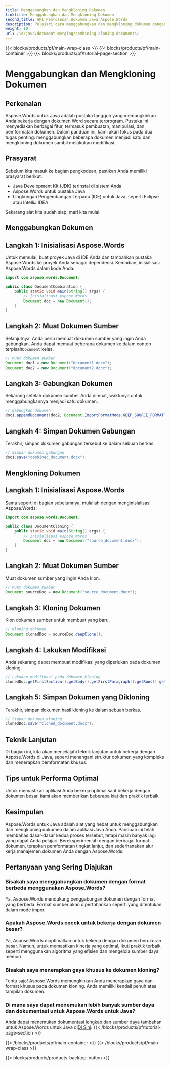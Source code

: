 ```yaml
---
title: Menggabungkan dan Mengkloning Dokumen
linktitle: Menggabungkan dan Mengkloning Dokumen
second_title: API Pemrosesan Dokumen Java Aspose.Words
description: Pelajari cara menggabungkan dan mengkloning dokumen dengan mudah di Java menggunakan Aspose.Words. Panduan langkah demi langkah ini mencakup semua hal yang perlu Anda ketahui.
weight: 10
url: /id/java/document-merging/combining-cloning-documents/
---
```


{{< blocks/products/pf/main-wrap-class >}}
{{< blocks/products/pf/main-container >}}
{{< blocks/products/pf/tutorial-page-section >}}

# Menggabungkan dan Mengkloning Dokumen


## Perkenalan

Aspose.Words untuk Java adalah pustaka tangguh yang memungkinkan Anda bekerja dengan dokumen Word secara terprogram. Pustaka ini menyediakan berbagai fitur, termasuk pembuatan, manipulasi, dan pemformatan dokumen. Dalam panduan ini, kami akan fokus pada dua tugas penting: menggabungkan beberapa dokumen menjadi satu dan mengkloning dokumen sambil melakukan modifikasi.

## Prasyarat

Sebelum kita masuk ke bagian pengkodean, pastikan Anda memiliki prasyarat berikut:

- Java Development Kit (JDK) terinstal di sistem Anda
- Aspose.Words untuk pustaka Java
- Lingkungan Pengembangan Terpadu (IDE) untuk Java, seperti Eclipse atau IntelliJ IDEA

Sekarang alat kita sudah siap, mari kita mulai.

## Menggabungkan Dokumen

## Langkah 1: Inisialisasi Aspose.Words

Untuk memulai, buat proyek Java di IDE Anda dan tambahkan pustaka Aspose.Words ke proyek Anda sebagai dependensi. Kemudian, inisialisasi Aspose.Words dalam kode Anda:

```java
import com.aspose.words.Document;

public class DocumentCombination {
    public static void main(String[] args) {
        // Inisialisasi Aspose.Words
        Document doc = new Document();
    }
}
```

## Langkah 2: Muat Dokumen Sumber

 Selanjutnya, Anda perlu memuat dokumen sumber yang ingin Anda gabungkan. Anda dapat memuat beberapa dokumen ke dalam contoh terpisah`Document` kelas.

```java
// Muat dokumen sumber
Document doc1 = new Document("document1.docx");
Document doc2 = new Document("document2.docx");
```

## Langkah 3: Gabungkan Dokumen

Sekarang setelah dokumen sumber Anda dimuat, waktunya untuk menggabungkannya menjadi satu dokumen.

```java
// Gabungkan dokumen
doc1.appendDocument(doc2, Document.ImportFormatMode.KEEP_SOURCE_FORMATTING);
```

## Langkah 4: Simpan Dokumen Gabungan

Terakhir, simpan dokumen gabungan tersebut ke dalam sebuah berkas.

```java
// Simpan dokumen gabungan
doc1.save("combined_document.docx");
```

## Mengkloning Dokumen

## Langkah 1: Inisialisasi Aspose.Words

Sama seperti di bagian sebelumnya, mulailah dengan menginisialisasi Aspose.Words:

```java
import com.aspose.words.Document;

public class DocumentCloning {
    public static void main(String[] args) {
        // Inisialisasi Aspose.Words
        Document doc = new Document("source_document.docx");
    }
}
```

## Langkah 2: Muat Dokumen Sumber

Muat dokumen sumber yang ingin Anda klon.

```java
// Muat dokumen sumber
Document sourceDoc = new Document("source_document.docx");
```

## Langkah 3: Kloning Dokumen

Klon dokumen sumber untuk membuat yang baru.

```java
// Kloning dokumen
Document clonedDoc = sourceDoc.deepClone();
```

## Langkah 4: Lakukan Modifikasi

Anda sekarang dapat membuat modifikasi yang diperlukan pada dokumen kloning.

```java
// Lakukan modifikasi pada dokumen kloning
clonedDoc.getFirstSection().getBody().getFirstParagraph().getRuns().get(0).setText("Modified Content");
```

## Langkah 5: Simpan Dokumen yang Dikloning

Terakhir, simpan dokumen hasil kloning ke dalam sebuah berkas.

```java
// Simpan dokumen kloning
clonedDoc.save("cloned_document.docx");
```

## Teknik Lanjutan

Di bagian ini, kita akan menjelajahi teknik lanjutan untuk bekerja dengan Aspose.Words di Java, seperti menangani struktur dokumen yang kompleks dan menerapkan pemformatan khusus.

## Tips untuk Performa Optimal

Untuk memastikan aplikasi Anda bekerja optimal saat bekerja dengan dokumen besar, kami akan memberikan beberapa kiat dan praktik terbaik.

## Kesimpulan

Aspose.Words untuk Java adalah alat yang hebat untuk menggabungkan dan mengkloning dokumen dalam aplikasi Java Anda. Panduan ini telah membahas dasar-dasar kedua proses tersebut, tetapi masih banyak lagi yang dapat Anda pelajari. Bereksperimenlah dengan berbagai format dokumen, terapkan pemformatan tingkat lanjut, dan sederhanakan alur kerja manajemen dokumen Anda dengan Aspose.Words.

## Pertanyaan yang Sering Diajukan

### Bisakah saya menggabungkan dokumen dengan format berbeda menggunakan Aspose.Words?

Ya, Aspose.Words mendukung penggabungan dokumen dengan format yang berbeda. Format sumber akan dipertahankan seperti yang ditentukan dalam mode impor.

### Apakah Aspose.Words cocok untuk bekerja dengan dokumen besar?

Ya, Aspose.Words dioptimalkan untuk bekerja dengan dokumen berukuran besar. Namun, untuk memastikan kinerja yang optimal, ikuti praktik terbaik seperti menggunakan algoritma yang efisien dan mengelola sumber daya memori.

### Bisakah saya menerapkan gaya khusus ke dokumen kloning?

Tentu saja! Aspose.Words memungkinkan Anda menerapkan gaya dan format khusus pada dokumen kloning. Anda memiliki kendali penuh atas tampilan dokumen.

### Di mana saya dapat menemukan lebih banyak sumber daya dan dokumentasi untuk Aspose.Words untuk Java?

 Anda dapat menemukan dokumentasi lengkap dan sumber daya tambahan untuk Aspose.Words untuk Java di[Di Sini](https://reference.aspose.com/words/java/).
{{< /blocks/products/pf/tutorial-page-section >}}

{{< /blocks/products/pf/main-container >}}
{{< /blocks/products/pf/main-wrap-class >}}

{{< blocks/products/products-backtop-button >}}
